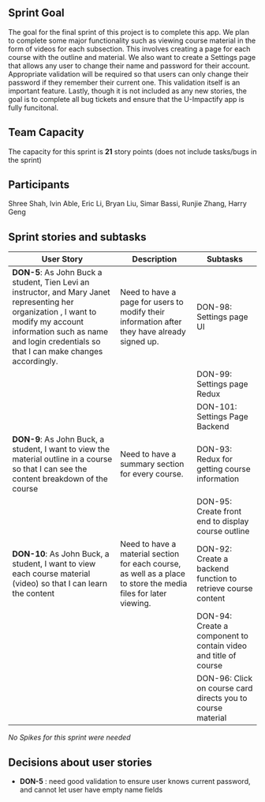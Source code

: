 ## Sprint Goal
The goal for the final sprint of this project is to complete this app. We plan to complete some major functionality such as viewing course material in the form of videos for each subsection. This involves creating a page for each course with the outline and material. We also want to create a Settings page that allows any user to change their name and password for their account. Appropriate validation will be required so that users can only change their password if they remember their current one. This validation itself is an important feature. Lastly, though it is not included as any new stories, the goal is to complete all bug tickets and ensure that the U-Impactify app is fully funcitonal. 

## Team Capacity

The capacity for this sprint is **21** story points (does not include tasks/bugs in the sprint)

## Participants
Shree Shah, Ivin Able, Eric Li, Bryan Liu, Simar Bassi, Runjie Zhang, Harry Geng

## Sprint stories and subtasks

| User Story | Description | Subtasks|
| ---------- | -------- |-------|
| **DON-5**: As John Buck a student, Tien Levi an instructor, and Mary Janet representing her organization , I want to modify my account information such as name and login credentials so that I can make changes accordingly. | Need to have a page for users to modify their information after they have already signed up. |DON-98: Settings page UI|
||| DON-99: Settings page Redux|
||| DON-101: Settings Page Backend|
| **DON-9**: As John Buck, a student, I want to view the material outline in a course so that I can see the content breakdown of the course| Need to have a summary section for every course.| DON-93: Redux for getting course information|
|||  DON-95: Create front end to display course outline|
| **DON-10**: As John Buck, a student, I want to view each course material (video) so that I can learn the content | Need to have a material section for each course, as well as a place to store the media files for later viewing. | DON-92: Create a backend function to retrieve course content|
|||  DON-94: Create a component to contain video and title of course|
|||  DON-96: Click on course card directs you to course material|

*No Spikes for this sprint were needed*

## Decisions about user stories 
- **DON-5** : need good validation to ensure user knows current password, and cannot let user have empty name fields
